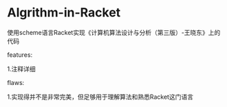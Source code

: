 # Algrithm-in-Racket
使用scheme语言Racket实现《计算机算法设计与分析（第三版）-王晓东》上的代码


features:

1.注释详细


flaws:

1.实现得并不是非常完美，但足够用于理解算法和熟悉Racket这门语言
